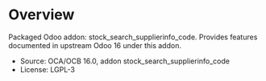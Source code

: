 # Overview

Packaged Odoo addon: stock_search_supplierinfo_code. Provides features documented in upstream Odoo 16 under this addon.

- Source: OCA/OCB 16.0, addon stock_search_supplierinfo_code
- License: LGPL-3
